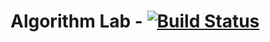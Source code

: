 # Algorithm Lab - [![Build Status](https://travis-ci.org/congwenma/AlgorithmLab.svg?branch=master)](https://travis-ci.org/congwenma/AlgorithmLab)